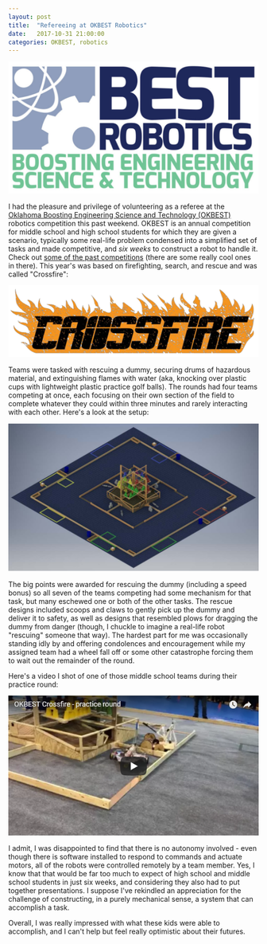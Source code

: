 ```yaml
---
layout: post
title:  "Refereeing at OKBEST Robotics"
date:   2017-10-31 21:00:00 
categories: OKBEST, robotics
---
```


![BEST Logo](https://github.com/jeremy-shannon/jeremy-shannon.github.io/blob/master/images/okbest/okbest_logo.png?raw=true)

I had the pleasure and privilege of volunteering as a referee at the [Oklahoma Boosting Engineering Science and Technology (OKBEST)](http://okbest.org) robotics competition this past weekend. OKBEST is an annual competition for middle school and high school students for which they are given a scenario, typically some real-life problem condensed into a simplified set of tasks and made competitive, and *six weeks* to construct a robot to handle it. Check out [some of the past competitions](http://www.bestinc.org/b_year_book.php) (there are some really cool ones in there). This year's was based on firefighting, search, and rescue and was called "Crossfire":

![Crossfire Logo](https://github.com/jeremy-shannon/jeremy-shannon.github.io/blob/master/images/okbest/crossfire_logo.png?raw=true)

Teams were tasked with rescuing a dummy, securing drums of hazardous material, and extinguishing flames with water (aka, knocking over plastic cups with lightweight plastic practice golf balls). The rounds had four teams competing at once, each focusing on their own section of the field to complete whatever they could within three minutes and rarely interacting with each other. Here's a look at the setup:

![Crossfire game field](https://github.com/jeremy-shannon/jeremy-shannon.github.io/blob/master/images/okbest/crossfire_gamefield.png?raw=true)

The big points were awarded for rescuing the dummy (including a speed bonus) so all seven of the teams competing had some mechanism for that task, but many eschewed one or both of the other tasks. The rescue designs included scoops and claws to gently pick up the dummy and deliver it to safety, as well as designs that resembled plows for dragging the dummy from danger (though, I chuckle to imagine a real-life robot "rescuing" someone that way). The hardest part for me was occasionally standing idly by and offering condolences and encouragement while my assigned team had a wheel fall off or some other catastrophe forcing them to wait out the remainder of the round. 

Here's a video I shot of one of those middle school teams during their practice round:

<a href="https://www.youtube.com/watch?v=dUbO8mFu5jg&t=39s"><img src="https://github.com/jeremy-shannon/jeremy-shannon.github.io/blob/master/images/okbest/okbest_youtube.png?raw=true"></a>

I admit, I was disappointed to find that there is no autonomy involved - even though there is software installed to respond to commands and actuate motors, all of the robots were controlled remotely by a team member. Yes, I know that that would be far too much to expect of high school and middle school students in just six weeks, and considering they also had to put together presentations. I suppose I've rekindled an appreciation for the challenge of constructing, in a purely mechanical sense, a system that can accomplish a task. 

Overall, I was really impressed with what these kids were able to accomplish, and I can't help but feel really optimistic about their futures.
